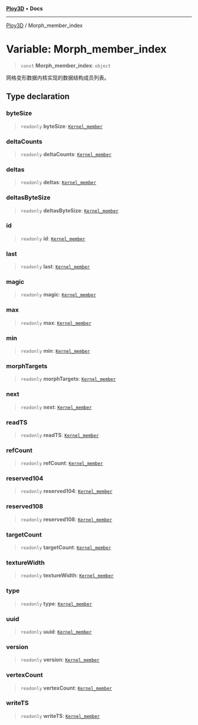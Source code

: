 [**Ploy3D**](../README.md) • **Docs**

***

[Ploy3D](../README.md) / Morph\_member\_index

# Variable: Morph\_member\_index

> `const` **Morph\_member\_index**: `object`

网格变形数据内核实现的数据结构成员列表。

## Type declaration

### byteSize

> `readonly` **byteSize**: [`Kernel_member`](../type-aliases/Kernel_member.md)

### deltaCounts

> `readonly` **deltaCounts**: [`Kernel_member`](../type-aliases/Kernel_member.md)

### deltas

> `readonly` **deltas**: [`Kernel_member`](../type-aliases/Kernel_member.md)

### deltasByteSize

> `readonly` **deltasByteSize**: [`Kernel_member`](../type-aliases/Kernel_member.md)

### id

> `readonly` **id**: [`Kernel_member`](../type-aliases/Kernel_member.md)

### last

> `readonly` **last**: [`Kernel_member`](../type-aliases/Kernel_member.md)

### magic

> `readonly` **magic**: [`Kernel_member`](../type-aliases/Kernel_member.md)

### max

> `readonly` **max**: [`Kernel_member`](../type-aliases/Kernel_member.md)

### min

> `readonly` **min**: [`Kernel_member`](../type-aliases/Kernel_member.md)

### morphTargets

> `readonly` **morphTargets**: [`Kernel_member`](../type-aliases/Kernel_member.md)

### next

> `readonly` **next**: [`Kernel_member`](../type-aliases/Kernel_member.md)

### readTS

> `readonly` **readTS**: [`Kernel_member`](../type-aliases/Kernel_member.md)

### refCount

> `readonly` **refCount**: [`Kernel_member`](../type-aliases/Kernel_member.md)

### reserved104

> `readonly` **reserved104**: [`Kernel_member`](../type-aliases/Kernel_member.md)

### reserved108

> `readonly` **reserved108**: [`Kernel_member`](../type-aliases/Kernel_member.md)

### targetCount

> `readonly` **targetCount**: [`Kernel_member`](../type-aliases/Kernel_member.md)

### textureWidth

> `readonly` **textureWidth**: [`Kernel_member`](../type-aliases/Kernel_member.md)

### type

> `readonly` **type**: [`Kernel_member`](../type-aliases/Kernel_member.md)

### uuid

> `readonly` **uuid**: [`Kernel_member`](../type-aliases/Kernel_member.md)

### version

> `readonly` **version**: [`Kernel_member`](../type-aliases/Kernel_member.md)

### vertexCount

> `readonly` **vertexCount**: [`Kernel_member`](../type-aliases/Kernel_member.md)

### writeTS

> `readonly` **writeTS**: [`Kernel_member`](../type-aliases/Kernel_member.md)
